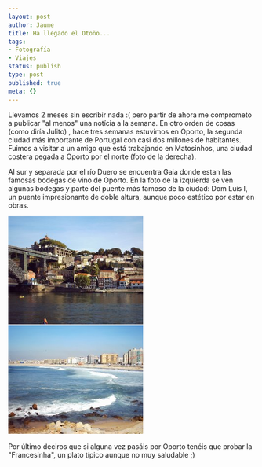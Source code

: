 ```yaml
---
layout: post
author: Jaume
title: Ha llegado el Otoño...
tags:
- Fotografía
- Viajes
status: publish
type: post
published: true
meta: {}
---
```

Llevamos 2 meses sin escribir nada :(  pero partir de ahora me comprometo a publicar "al menos" una notícia a la semana. En otro orden de cosas (como diría Julito) ,  hace tres semanas estuvimos en Oporto, la segunda ciudad más importante de Portugal con casi dos millones de habitantes. Fuimos a visitar a un amigo que está trabajando en Matosinhos, una ciudad costera pegada a Oporto por el norte (foto de la derecha).

Al sur y separada por el río Duero se encuentra Gaia donde estan las famosas bodegas de vino de Oporto. En la foto de la izquierda se ven algunas  bodegas y parte del puente más famoso de la ciudad: Dom Luis I,  un puente impresionante de doble altura, aunque poco estético por estar en obras.

<img src="../images_posts/oporto1.jpg" alt="Oporto" class="center"/><br /><img src="../images_posts/oporto2.jpg" alt="Oporto" class="center"/>

Por último deciros que si alguna vez pasáis por Oporto tenéis que probar la "Francesinha", un plato típico aunque no muy saludable ;)
